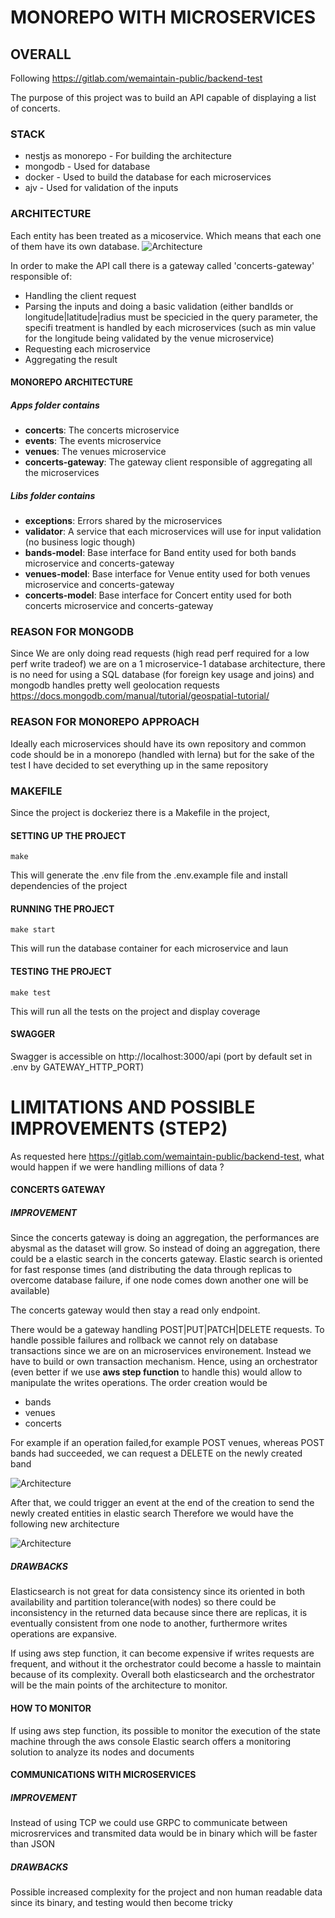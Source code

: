 # MONOREPO WITH MICROSERVICES

## OVERALL
Following https://gitlab.com/wemaintain-public/backend-test

The purpose of this project was to build an API capable of displaying a list of concerts.

### STACK
- nestjs as monorepo - For building the architecture
- mongodb - Used for database
- docker - Used to build the database for each microservices
- ajv - Used for validation of the inputs

### ARCHITECTURE
Each entity has been treated as a micoservice. Which means that each one of them have its own database.
![Architecture](./images/architecture.png "Architecture")

In order to make the API call there is a gateway called 'concerts-gateway' responsible of:
- Handling the client request
- Parsing the inputs and doing a basic validation (either bandIds or longitude|latitude|radius must be specicied in the query parameter, the specifi treatment is handled by each microservices (such as min value for the longitude being validated by the venue microservice)
- Requesting each microservice
- Aggregating the result

#### MONOREPO ARCHITECTURE

##### Apps folder contains
- **concerts**: The concerts microservice
- **events**: The events microservice
- **venues**: The venues microservice
- **concerts-gateway**: The gateway client responsible of aggregating all the microservices
##### Libs folder contains
- **exceptions**: Errors shared by the microservices
- **validator**: A service that each microservices will use for input validation (no business logic though)
- **bands-model**: Base interface for Band entity used for both bands microservice and concerts-gateway
- **venues-model**: Base interface for Venue entity used for both venues microservice and concerts-gateway
- **concerts-model**: Base interface for Concert entity used for both concerts microservice and concerts-gateway

### REASON FOR MONGODB
Since We are only doing read requests (high read perf required for a low perf write tradeof) we are on a 1 microservice-1 database architecture, there is no need for using a SQL database (for foreign key usage and joins) and mongodb handles pretty well geolocation requests https://docs.mongodb.com/manual/tutorial/geospatial-tutorial/

### REASON FOR MONOREPO APPROACH
Ideally each microservices should have its own repository and common code should be in a monorepo (handled with lerna)  but for the sake of the test I have decided to set everything up in the same repository

### MAKEFILE
Since the project is dockeriez there is a Makefile in the project,

#### SETTING UP THE PROJECT
```
make
```
This will generate the .env file from the .env.example file and install dependencies of the project

#### RUNNING THE PROJECT
```
make start
```
This will run the database container for each microservice and laun

#### TESTING THE PROJECT
```
make test
```
This will run all the tests on the project and display coverage

#### SWAGGER
Swagger is accessible on http://localhost:3000/api (port by default set in .env by GATEWAY_HTTP_PORT)

# LIMITATIONS AND POSSIBLE IMPROVEMENTS (STEP2)

As requested here https://gitlab.com/wemaintain-public/backend-test, what would happen if we were handling millions of data ?

#### CONCERTS GATEWAY

##### IMPROVEMENT
Since the concerts gateway is doing an aggregation, the performances are abysmal as the dataset will grow.
So instead of doing an aggregation, there could be a elastic search in the concerts gateway. Elastic search is oriented for fast response times (and distributing the data through replicas to overcome database failure, if one node comes down another one will be available)

The concerts gateway would then stay a read only endpoint.


There would be a gateway handling POST|PUT|PATCH|DELETE requests. To handle possible failures and rollback we cannot rely on database transactions since we are on an microservices environement. Instead we have to build or own transaction mechanism.
Hence, using an orchestrator (even better if we use **aws step function** to handle this) would allow to manipulate the writes operations.
The order creation would be
- bands
- venues
- concerts

For example if an operation failed,for example POST venues, whereas POST bands had succeeded, we can request a DELETE on the newly created band

![Architecture](./images/orchestrator.png "Architecture")

After that, we could trigger an event at the end of the creation to send the newly created entities in elastic search
Therefore we would have the following new architecture

![Architecture](./images/new-architecture.png "Architecture")

##### DRAWBACKS
Elasticsearch is not great for data consistency since its oriented in both availability and partition tolerance(with nodes) so there could be inconsistency in the returned data because since there are replicas, it is eventually consistent from one node to another, furthermore writes operations are expansive.

If using aws step function, it can become expensive if writes requests are frequent, and without it the orchestrator could become a hassle to maintain because of its complexity. Overall both elasticsearch and the orchestrator will be the main points of the architecture to monitor.

#### HOW TO MONITOR
If using aws step function, its possible to monitor the execution of the state machine through the aws console
Elastic search offers a monitoring solution to analyze its nodes and documents

#### COMMUNICATIONS WITH MICROSERVICES

##### IMPROVEMENT
Instead of using TCP we could use GRPC to communicate between microsrervices and transmited data would be in binary which will be faster than JSON
##### DRAWBACKS
Possible increased complexity for the project and non human readable data since its binary, and testing would then become tricky

